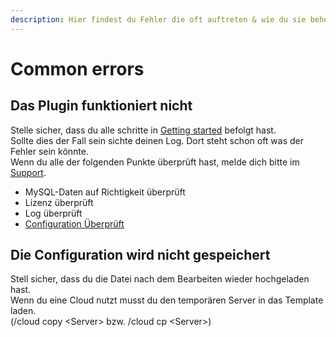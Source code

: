 ```yaml
---
description: Hier findest du Fehler die oft auftreten & wie du sie behebst
---
```


# Common errors

## Das Plugin funktioniert nicht

Stelle sicher, dass du alle schritte in [Getting started](getting-started.md) befolgt hast.  
Sollte dies der Fall sein sichte deinen Log. Dort steht schon oft was der Fehler sein könnte.  
Wenn du alle der folgenden Punkte überprüft hast, melde dich bitte im [Support](../support.md).

* MySQL-Daten auf Richtigkeit überprüft
* Lizenz überprüft
* Log überprüft
* [Configuration Überprüft](configuration.md#sonderzeichen)



## Die Configuration wird nicht gespeichert

Stell sicher, dass du die Datei nach dem Bearbeiten wieder hochgeladen hast.  
Wenn du eine Cloud nutzt musst du den temporären Server in das Template laden.  
\(/cloud copy &lt;Server&gt; bzw. /cloud cp &lt;Server&gt;\)  




